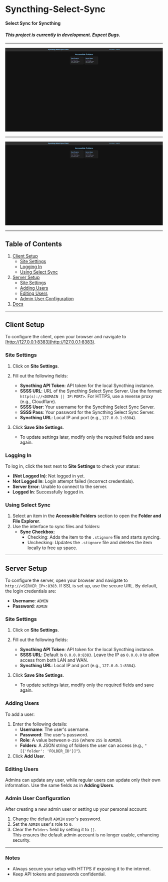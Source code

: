# Syncthing-Select-Sync

**Select Sync for Syncthing**

#### **_This project is currently in development. Expect Bugs._**

---

![SSSS Home page](/docs/Images/SSSC-Home.png
)

---

![SSSC Folder File page](/docs/Images/SSSC-Home.png)

---

## Table of Contents
1. [Client Setup](#client-setup)
   - [Site Settings](#site-settings)
   - [Logging In](#logging-in)
   - [Using Select Sync](#using-select-sync)
2. [Server Setup](#server-setup)
   - [Site Settings](#site-settings-1)
   - [Adding Users](#adding-users)
   - [Editing Users](#editing-users)
   - [Admin User Configuration](#admin-user-configuration)
3. [Docs](docs/main-docs.md)

---

## Client Setup

To configure the client, open your browser and navigate to [http://127.0.0.1:8383](http://127.0.0.1:8383).

### Site Settings
1. Click on **Site Settings**.
2. Fill out the following fields:
   - **Syncthing API Token**: API token for the local Syncthing instance.
   - **SSSS URL**: URL of the Syncthing Select Sync Server. Use the format: `http(s)://<DOMAIN || IP:PORT>`. For HTTPS, use a reverse proxy (e.g., Cloudflare).
   - **SSSS User**: Your username for the Syncthing Select Sync Server.
   - **SSSS Pass**: Your password for the Syncthing Select Sync Server.
   - **Syncthing URL**: Local IP and port (e.g., `127.0.0.1:8384`).

3. Click **Save Site Settings**.  
   - To update settings later, modify only the required fields and save again.

### Logging In
To log in, click the text next to **Site Settings** to check your status:
- **(Not Logged In)**: Not logged in yet.
- **Not Logged In**: Login attempt failed (incorrect credentials).
- **Server Error**: Unable to connect to the server.
- **Logged In**: Successfully logged in.

### Using Select Sync
1. Select an item in the **Accessible Folders** section to open the **Folder and File Explorer**.
2. Use the interface to sync files and folders:
   - **Sync Checkbox**: 
     - Checking: Adds the item to the `.stignore` file and starts syncing.
     - Unchecking: Updates the `.stignore` file and deletes the item locally to free up space.

---

## Server Setup

To configure the server, open your browser and navigate to `http://<SERVER_IP>:8383`. If SSL is set up, use the secure URL. By default, the login credentials are:

- **Username**: `ADMIN`
- **Password**: `ADMIN`

### Site Settings
1. Click on **Site Settings**.
2. Fill out the following fields:
   - **Syncthing API Token**: API token for the local Syncthing instance.
   - **SSSS URL**: Default is `0.0.0.0:8383`. Leave the IP as `0.0.0.0` to allow access from both LAN and WAN.
   - **Syncthing URL**: Local IP and port (e.g., `127.0.0.1:8384`).

3. Click **Save Site Settings**.  
   - To update settings later, modify only the required fields and save again.

### Adding Users
To add a user:
1. Enter the following details:
   - **Username**: The user's username.
   - **Password**: The user's password.
   - **Role**: A value between `0-255` (where `255` is `ADMIN`).
   - **Folders**: A JSON string of folders the user can access (e.g., `"[{'folder': 'FOLDER_ID'}]"`).
2. Click **Add User**.

### Editing Users
Admins can update any user, while regular users can update only their own information. Use the same fields as in **Adding Users**.

### Admin User Configuration
After creating a new admin user or setting up your personal account:
1. Change the default `ADMIN` user's password.
2. Set the `ADMIN` user's role to `0`.
3. Clear the `Folders` field by setting it to `[]`.  
   This ensures the default admin account is no longer usable, enhancing security.

---

### Notes
- Always secure your setup with HTTPS if exposing it to the internet.
- Keep API tokens and passwords confidential.
